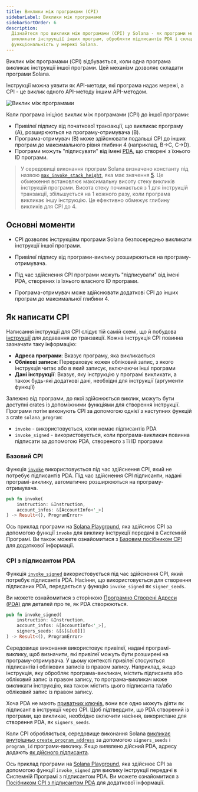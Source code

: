 ```yaml
---
title: Виклики між програмами (CPI)
sidebarLabel: Виклики між програмами
sidebarSortOrder: 6
description:
  Дізнайтеся про виклики між програмами (CPI) у Solana - як програми можуть
  викликати інструкції інших програм, обробляти підписантів PDA і складати
  функціональність у мережі Solana.
---
```


Виклик між програмами (CPI) відбувається, коли одна програма викликає інструкції
іншої програми. Цей механізм дозволяє складати програми Solana.

Інструкції можна уявити як API-методи, які програма надає мережі, а CPI - це
виклик одного API-методу іншим API-методом.

![Виклик між програмами](/assets/docs/core/cpi/cpi.svg)

Коли програма ініціює виклик між програмами (CPI) до іншої програми:

- Привілеї підпису від початкової транзакції, що викликає програму (A),
  розширюються на програму-отримувача (B).
- Програма-отримувач (B) може здійснювати подальші CPI до інших програм до
  максимального рівня глибини 4 (наприклад, B->C, C->D).
- Програми можуть "підписувати" від імені [PDA](/docs/core/pda.md), що створені
  з їхнього ID програми.

> У середовищі виконання програм Solana визначено константу під назвою
> [`max_invoke_stack_height`](https://github.com/solana-labs/solana/blob/27eff8408b7223bb3c4ab70523f8a8dca3ca6645/program-runtime/src/compute_budget.rs#L31-L35),
> яка має значення
> [5](https://github.com/solana-labs/solana/blob/27eff8408b7223bb3c4ab70523f8a8dca3ca6645/program-runtime/src/compute_budget.rs#L138).
> Це обмеження встановлює максимальну висоту стеку викликів інструкцій програми.
> Висота стеку починається з 1 для інструкцій транзакції, збільшується на 1
> кожного разу, коли програма викликає іншу інструкцію. Це ефективно обмежує
> глибину викликів для CPI до 4.

## Основні моменти

- CPI дозволяє інструкціям програми Solana безпосередньо викликати інструкції
  іншої програми.

- Привілеї підпису від програми-виклику розширюються на програму-отримувача.

- Під час здійснення CPI програми можуть "підписувати" від імені PDA, створених
  із їхнього власного ID програми.

- Програма-отримувач може здійснювати додаткові CPI до інших програм до
  максимальної глибини 4.

## Як написати CPI

Написання інструкції для CPI слідує тій самій схемі, що й побудова
[інструкції](/docs/core/transactions.md#instruction) для додавання до
транзакції. Кожна інструкція CPI повинна зазначати таку інформацію:

- **Адреса програми**: Вказує програму, яка викликається
- **Облікові записи**: Перераховує кожен обліковий запис, з якого інструкція
  читає або в який записує, включаючи інші програми
- **Дані інструкції**: Вказує, яку інструкцію у програмі викликати, а також
  будь-які додаткові дані, необхідні для інструкції (аргументи функції)

Залежно від програми, до якої здійснюється виклик, можуть бути доступні crates
із допоміжними функціями для створення інструкції. Програми потім виконують CPI
за допомогою однієї з наступних функцій з crate `solana_program`:

- `invoke` - використовується, коли немає підписантів PDA
- `invoke_signed` - використовується, коли програма-викликач повинна підписати
  за допомогою PDA, створеного з її ID програми

### Базовий CPI

Функція
[`invoke`](https://github.com/solana-labs/solana/blob/27eff8408b7223bb3c4ab70523f8a8dca3ca6645/sdk/program/src/program.rs#L132)
використовується під час здійснення CPI, який не потребує підписантів PDA. Під
час здійснення CPI підписанти, надані програмі-виклику, автоматично розширюються
на програму-отримувача.

```rust
pub fn invoke(
    instruction: &Instruction,
    account_infos: &[AccountInfo<'_>]
) -> Result<(), ProgramError>
```

Ось приклад програми на
[Solana Playground](https://beta.solpg.io/github.com/ZYJLiu/doc-examples/tree/main/cpi-invoke),
яка здійснює CPI за допомогою функції `invoke` для виклику інструкції передачі в
Системній Програмі. Ви також можете ознайомитися з
[Базовим посібником CPI](/content/guides/getstarted/how-to-cpi.md) для
додаткової інформації.

### CPI з підписантом PDA

Функція
[`invoke_signed`](https://github.com/solana-labs/solana/blob/27eff8408b7223bb3c4ab70523f8a8dca3ca6645/sdk/program/src/program.rs#L247)
використовується під час здійснення CPI, який потребує підписантів PDA. Насіння,
що використовується для створення підписаних PDA, передається у функцію
`invoke_signed` як `signer_seeds`.

Ви можете ознайомитися з сторінкою
[Програмно Створені Адреси (PDA)](/docs/core/pda.md) для деталей про те, як PDA
створюються.

```rust
pub fn invoke_signed(
    instruction: &Instruction,
    account_infos: &[AccountInfo<'_>],
    signers_seeds: &[&[&[u8]]]
) -> Result<(), ProgramError>
```

Середовище виконання використовує привілеї, надані програмі-виклику, щоб
визначити, які привілеї можуть бути розширені на програму-отримувача. У цьому
контексті привілеї стосуються підписантів і облікових записів із правом запису.
Наприклад, якщо інструкція, яку обробляє програма-викликач, містить підписанта
або обліковий запис із правом запису, то програма-викликач може викликати
інструкцію, яка також містить цього підписанта та/або обліковий запис із правом
запису.

Хоча PDA не мають [приватних ключів](/docs/core/pda.md#what-is-a-pda), вони все
одно можуть діяти як підписант в інструкції через CPI. Щоб підтвердити, що PDA
створений із програми, що викликає, необхідно включити насіння, використане для
створення PDA, як `signers_seeds`.

Коли CPI обробляється, середовище виконання Solana
[викликає внутрішньо `create_program_address`](https://github.com/solana-labs/solana/blob/27eff8408b7223bb3c4ab70523f8a8dca3ca6645/programs/bpf_loader/src/syscalls/cpi.rs#L550)
за допомогою `signers_seeds` і `program_id` програми-виклику. Якщо виявлено
дійсний PDA, адресу додають
[як дійсного підписанта](https://github.com/solana-labs/solana/blob/27eff8408b7223bb3c4ab70523f8a8dca3ca6645/programs/bpf_loader/src/syscalls/cpi.rs#L552).

Ось приклад програми на
[Solana Playground](https://beta.solpg.io/github.com/ZYJLiu/doc-examples/tree/main/cpi-invoke-signed),
яка здійснює CPI за допомогою функції `invoke_signed` для виклику інструкції
передачі в Системній Програмі з підписантом PDA. Ви можете ознайомитися з
[Посібником CPI з підписантом PDA](/content/guides/getstarted/how-to-cpi-with-signer.md)
для додаткової інформації.
